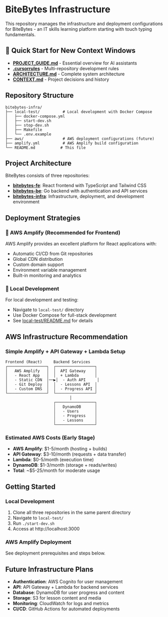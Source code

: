 # BiteBytes Infrastructure

This repository manages the infrastructure and deployment configurations for BiteBytes - an IT skills learning platform starting with touch typing fundamentals.

## 🚀 Quick Start for New Context Windows
- **[PROJECT_GUIDE.md](./PROJECT_GUIDE.md)** - Essential overview for AI assistants
- **[.cursorrules](./.cursorrules)** - Multi-repository development rules  
- **[ARCHITECTURE.md](./ARCHITECTURE.md)** - Complete system architecture
- **[CONTEXT.md](./CONTEXT.md)** - Project decisions and history

## Repository Structure

```
bitebytes-infra/
├── local-test/          # Local development with Docker Compose
│   ├── docker-compose.yml
│   ├── start-dev.sh
│   ├── stop-dev.sh
│   ├── Makefile
│   └── .env.example
├── aws/                 # AWS deployment configurations (future)
├── amplify.yml          # AWS Amplify build configuration
└── README.md           # This file
```

## Project Architecture

BiteBytes consists of three repositories:

- **[bitebytes-fe](../bitebytes-fe)**: React frontend with TypeScript and Tailwind CSS
- **[bitebytes-be](../bitebytes-be)**: Go backend with authentication and API services  
- **[bitebytes-infra](.)**: Infrastructure, deployment, and development environment

## Deployment Strategies

### 🚀 AWS Amplify (Recommended for Frontend)

AWS Amplify provides an excellent platform for React applications with:
- Automatic CI/CD from Git repositories
- Global CDN distribution
- Custom domain support
- Environment variable management
- Built-in monitoring and analytics

### 🐳 Local Development

For local development and testing:
- Navigate to `local-test/` directory
- Use Docker Compose for full-stack development
- See [local-test/README.md](./local-test/README.md) for details

## AWS Infrastructure Recommendation

### Simple Amplify + API Gateway + Lambda Setup

```
Frontend (React)     Backend Services
┌─────────────────┐  ┌─────────────────┐
│   AWS Amplify   │  │  API Gateway    │
│   - React App   │  │  + Lambda       │
│   - Static CDN  │──▶│  - Auth API     │
│   - Git Deploy  │  │  - Lessons API  │
│   - Custom DNS  │  │  - Progress API │
└─────────────────┘  └─────────────────┘
                            │
                     ┌─────────────────┐
                     │   DynamoDB      │
                     │   - Users       │
                     │   - Progress    │
                     │   - Lessons     │
                     └─────────────────┘
```

### Estimated AWS Costs (Early Stage)
- **AWS Amplify**: $1-5/month (hosting + builds)
- **API Gateway**: $3-10/month (requests + data transfer)
- **Lambda**: $0-5/month (execution time)
- **DynamoDB**: $1-3/month (storage + reads/writes)
- **Total**: ~$5-25/month for moderate usage

## Getting Started

### Local Development
1. Clone all three repositories in the same parent directory
2. Navigate to `local-test/`
3. Run `./start-dev.sh`
4. Access at http://localhost:3000

### AWS Amplify Deployment
See deployment prerequisites and steps below.

## Future Infrastructure Plans

- **Authentication**: AWS Cognito for user management
- **API**: API Gateway + Lambda for backend services
- **Database**: DynamoDB for user progress and content
- **Storage**: S3 for lesson content and media
- **Monitoring**: CloudWatch for logs and metrics
- **CI/CD**: GitHub Actions for automated deployments